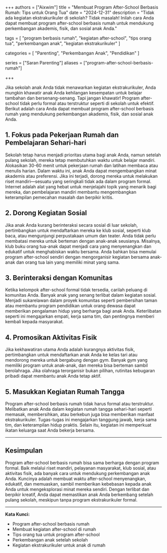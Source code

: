 +++
authors = ["Aixwim"]
title = "Membuat Program After-School Berbasis Rumah: Tips untuk Orang Tua"
date = "2024-12-31"
description = "Tidak ada kegiatan ekstrakurikuler di sekolah? Tidak masalah! Inilah cara Anda dapat membuat program after-school berbasis rumah untuk mendukung perkembangan akademis, fisik, dan sosial anak Anda."

tags = [
  "program berbasis rumah",
  "kegiatan after-school",
  "tips orang tua",
  "perkembangan anak",
  "kegiatan ekstrakurikuler"
]

categories = [
  "Parenting",
  "Perkembangan Anak",
  "Pendidikan"
]

series = ["Saran Parenting"]
aliases = ["program-after-school-berbasis-rumah"]

+++

Jika sekolah anak Anda tidak menawarkan kegiatan ekstrakurikuler, Anda mungkin khawatir anak Anda kehilangan kesempatan untuk belajar tambahan dan bersenang-senang. Tapi jangan khawatir! Program after-school tidak perlu formal atau terstruktur seperti di sekolah untuk efektif. Berikut adalah cara Anda dapat membuat program after-school berbasis rumah yang mendukung perkembangan akademis, fisik, dan sosial anak Anda.

<!--more-->

## 1. **Fokus pada Pekerjaan Rumah dan Pembelajaran Sehari-hari**

Sekolah tetap harus menjadi prioritas utama bagi anak Anda, namun setelah pulang sekolah, mereka tetap membutuhkan waktu untuk belajar mandiri. Alokasikan 30-60 menit untuk pekerjaan rumah dan latihan membaca atau menulis harian. Dalam waktu ini, anak Anda dapat mengembangkan minat akademis atau preferensi. Jika ini terjadi, dorong mereka untuk melakukan riset mandiri—sesuatu yang seringkali tidak ada dalam program formal. Internet adalah alat yang hebat untuk menjelajahi topik yang menarik bagi mereka, dan pembelajaran mandiri membantu mengembangkan keterampilan pemecahan masalah dan berpikir kritis.

## 2. **Dorong Kegiatan Sosial**

Jika anak Anda kurang berinteraksi secara sosial di luar sekolah, pertimbangkan untuk mendaftarkan mereka ke klub sosial, seperti klub baca, atau mengunjungi perpustakaan umum dan teater. Anda tidak perlu membatasi mereka untuk berteman dengan anak-anak seusianya. Misalnya, klub buku orang tua-anak dapat menjadi cara yang menyenangkan dan edukatif untuk menghabiskan waktu bersama. Anda bahkan bisa memulai program after-school sendiri dengan mengorganisir kegiatan bersama anak-anak dan orang tua lain yang memiliki minat yang sama.

## 3. **Berinteraksi dengan Komunitas**

Ketika kelompok after-school formal tidak tersedia, carilah peluang di komunitas Anda. Banyak anak yang senang terlibat dalam kegiatan sosial. Menjadi sukarelawan dalam proyek komunitas seperti pembersihan taman atau membantu program pendidikan untuk orang dewasa dapat memberikan pengalaman hidup yang berharga bagi anak Anda. Keterlibatan seperti ini mengajarkan empati, kerja sama tim, dan pentingnya memberi kembali kepada masyarakat.

## 4. **Promosikan Aktivitas Fisik**

Jika kekhawatiran utama Anda adalah kurangnya aktivitas fisik, pertimbangkan untuk mendaftarkan anak Anda ke kelas tari atau mendorong mereka untuk bergabung dengan gym. Banyak gym yang memiliki program untuk anak-anak, dan mereka bisa berteman sambil berolahraga. Jika olahraga terorganisir bukan pilihan, rutinitas kebugaran pribadi dapat membantu anak Anda tetap aktif.

## 5. **Masukkan Kegiatan Rumah Tangga**

Program after-school berbasis rumah tidak harus formal atau terstruktur. Melibatkan anak Anda dalam kegiatan rumah tangga sehari-hari seperti memasak, membersihkan, atau berkebun juga bisa memberikan manfaat ekstrakurikuler. Tugas-tugas ini mengajarkan tanggung jawab, kerja sama tim, dan keterampilan hidup praktis. Selain itu, kegiatan ini memperkuat ikatan keluarga saat Anda bekerja bersama.

---

## Kesimpulan

Program after-school berbasis rumah bisa sama berharga dengan program formal. Baik melalui riset mandiri, pelayanan masyarakat, klub sosial, atau aktivitas fisik, ada banyak cara untuk mendukung perkembangan anak Anda. Kuncinya adalah membuat waktu after-school menyenangkan, edukatif, dan memuaskan, sambil memberikan kebebasan kepada anak Anda untuk mengeksplorasi minat mereka sendiri. Dengan terlibat dan berpikir kreatif, Anda dapat memastikan anak Anda berkembang setelah pulang sekolah, meskipun tanpa program ekstrakurikuler formal.

---

**Kata Kunci:**
- Program after-school berbasis rumah
- Membuat kegiatan after-school di rumah
- Tips orang tua untuk program after-school
- Perkembangan anak setelah sekolah
- Kegiatan ekstrakurikuler untuk anak di rumah
